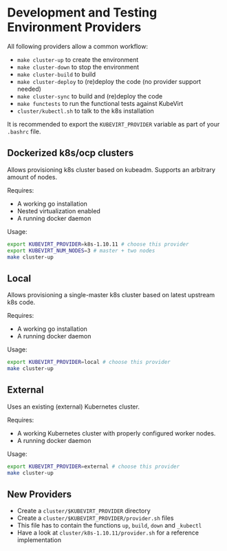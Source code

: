 # Development and Testing Environment Providers

All following providers allow a common workflow:

 * `make cluster-up` to create the environment
 * `make cluster-down` to stop the environment
 * `make cluster-build` to build
 * `make cluster-deploy` to (re)deploy the code (no provider support needed)
 * `make cluster-sync` to build and (re)deploy the code
 * `make functests` to run the functional tests against KubeVirt
 * `cluster/kubectl.sh` to talk to the k8s installation

It is recommended to export the `KUBEVIRT_PROVIDER` variable as part of your `.bashrc`
file.

## Dockerized k8s/ocp clusters

Allows provisioning k8s cluster based on kubeadm. Supports an arbitrary amount
of nodes.

Requires:
 * A working go installation
 * Nested virtualization enabled
 * A running docker daemon

Usage:

```bash
export KUBEVIRT_PROVIDER=k8s-1.10.11 # choose this provider
export KUBEVIRT_NUM_NODES=3 # master + two nodes
make cluster-up
```

## Local

Allows provisioning a single-master k8s cluster based on latest upstream k8s
code.

Requires:
 * A working go installation
 * A running docker daemon

Usage:

```bash
export KUBEVIRT_PROVIDER=local # choose this provider
make cluster-up
```

## External

Uses an existing (external) Kubernetes cluster.

Requires:
 * A working Kubernetes cluster with properly configured worker nodes.
 * A running docker daemon

Usage:

```bash
export KUBEVIRT_PROVIDER=external # choose this provider
make cluster-up
```
## New Providers

 * Create a `cluster/$KUBEVIRT_PROVIDER` directory
 * Create a `cluster/$KUBEVIRT_PROVIDER/provider.sh` files
 * This file has to contain the functions `up`, `build`, `down` and `_kubectl`
 * Have a look at `cluster/k8s-1.10.11/provider.sh` for a reference implementation
